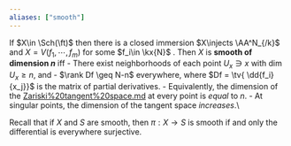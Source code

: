 ```yaml
---
aliases: ["smooth"]
---
```


If $X\in \Sch(\ft)$ then there is a closed immersion $X\injects \AA^N_{/k}$ and $X = V(f_1, \cdots, f_m)$ for some $f_i\in \kx{N}$ . Then $X$ is **smooth of dimension $n$** iff 
	- There exist neighborhoods of each point $U_x\ni x$ with $\dim U_x \geq n$, and
	- $\rank Df \geq N-n$ everywhere, where $Df = \tv{ \dd{f_i}{x_j}}$ is the matrix of partial derivatives.
	- Equivalently, the dimension of the [Zariski%20tangent%20space.md](Zariski%20tangent%20space.md) at every point is *equal* to $n$.
	- At singular points, the dimension of the tangent space *increases*.\
	

Recall that if $X$ and $S$ are smooth, then $\pi : X \to  S$ is smooth if and only the differential is everywhere surjective.